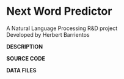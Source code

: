 # Next Word Predictor
A Natural Language Processing R&D project   
Developed by Herbert Barrientos   

**DESCRIPTION**

**SOURCE CODE**

**DATA FILES**
